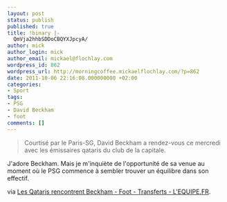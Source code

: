```yaml
---
layout: post
status: publish
published: true
title: !binary |-
  QmVja2hhbSDDoCBQYXJpcyA/
author: mick
author_login: mick
author_email: mickael@flochlay.com
wordpress_id: 862
wordpress_url: http://morningcoffee.mickaelflochlay.com/?p=862
date: 2011-10-06 22:16:08.000000000 +02:00
categories:
- Sport
tags:
- PSG
- David Beckham
- foot
comments: []
---
```

<blockquote>Courtisé par le Paris-SG, David Beckham a rendez-vous ce mercredi avec les émissaires qataris du club de la capitale.</blockquote>
J'adore Beckham. Mais je m'inquiète de l'opportunité de sa venue au moment où le PSG commence à sembler trouver un équilibre dans son effectif.

via <a href="http://www.lequipe.fr/Football/breves2011/20111005_111923_les-qataris-rencontrent-beckham.html">Les Qataris rencontrent Beckham - Foot - Transferts - L'EQUIPE.FR</a>.
